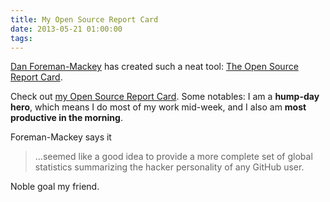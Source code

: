 ```yaml
---
title: My Open Source Report Card
date: 2013-05-21 01:00:00
tags:
---
```


<p><a href='http://dan.iel.fm/'>Dan Foreman-Mackey</a> has created such a neat tool: <a href='http://osrc.dfm.io/'>The Open Source Report Card</a>.</p>

<p>Check out <a href='http://osrc.dfm.io/briangonzalez'>my Open Source Report Card</a>. Some notables: I am a <strong>hump-day hero</strong>, which means I do most of my work mid-week, and I also am <strong>most productive in the morning</strong>.</p>

<p>Foreman-Mackey says it</p>

<blockquote>
<p>&#8230;seemed like a good idea to provide a more complete set of global statistics summarizing the hacker personality of any GitHub user.</p>
</blockquote>

<p>Noble goal my friend.</p>
